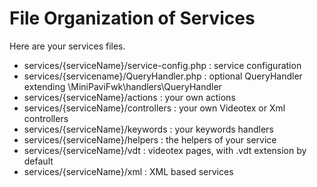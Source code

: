 # File Organization of Services

Here are your services files.

- services/{serviceName}/service-config.php : service configuration
- services/{servicename}/QueryHandler.php : optional QueryHandler extending \MiniPaviFwk\handlers\QueryHandler
- services/{serviceName}/actions : your own actions
- services/{serviceName}/controllers : your own Videotex or Xml controllers
- services/{serviceName}/keywords : your keywords handlers
- services/{serviceName}/helpers : the helpers of your service
- services/{serviceName}/vdt : videotex pages, with .vdt extension by default
- services/{serviceName}/xml : XML based services

